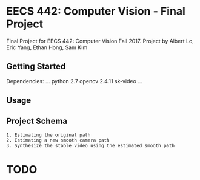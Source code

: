 # EECS 442: Computer Vision - Final Project
Final Project for EECS 442: Computer Vision Fall 2017. Project by Albert Lo, Eric Yang, Ethan Hong, Sam Kim

## Getting Started
Dependencies:
...
python 2.7
opencv 2.4.11
sk-video
...
## Usage


## Project Schema
    1. Estimating the original path
    2. Estimating a new smooth camera path
    3. Synthesize the stable video using the estimated smooth path

# TODO
